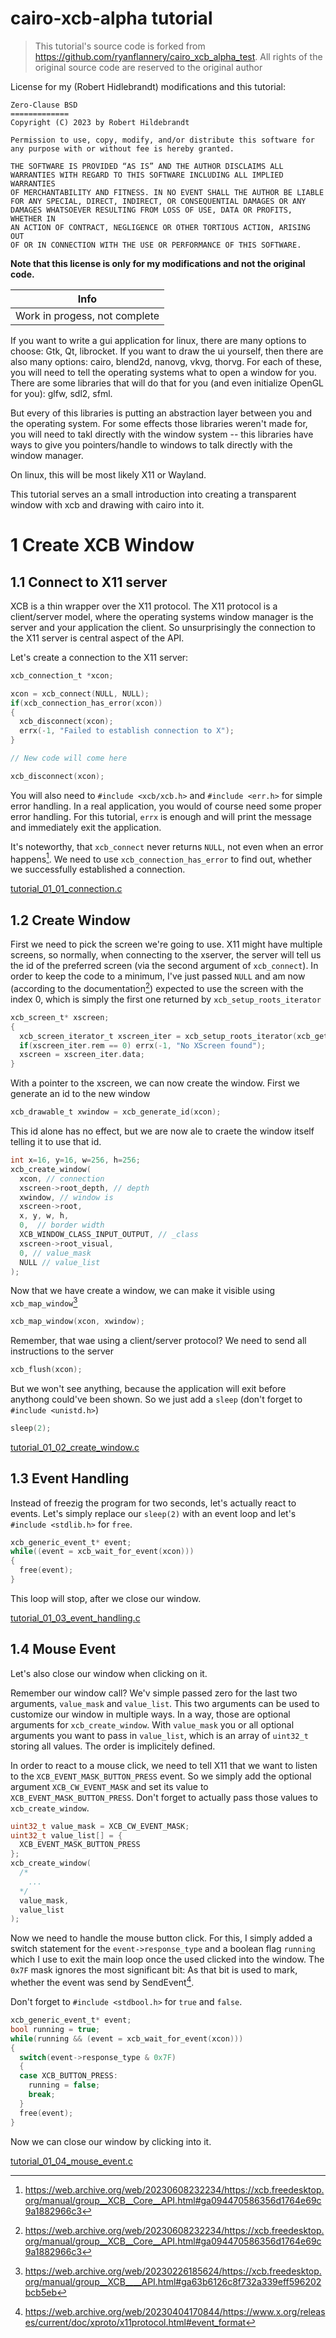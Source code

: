 # cairo-xcb-alpha tutorial

> This tutorial's source code is forked from https://github.com/ryanflannery/cairo_xcb_alpha_test.
> All rights of the original source code are reserved to the original author

License for my (Robert Hidlebrandt) modifications and this tutorial:
```
Zero-Clause BSD
=============
Copyright (C) 2023 by Robert Hildebrandt

Permission to use, copy, modify, and/or distribute this software for
any purpose with or without fee is hereby granted.

THE SOFTWARE IS PROVIDED “AS IS” AND THE AUTHOR DISCLAIMS ALL
WARRANTIES WITH REGARD TO THIS SOFTWARE INCLUDING ALL IMPLIED WARRANTIES
OF MERCHANTABILITY AND FITNESS. IN NO EVENT SHALL THE AUTHOR BE LIABLE
FOR ANY SPECIAL, DIRECT, INDIRECT, OR CONSEQUENTIAL DAMAGES OR ANY
DAMAGES WHATSOEVER RESULTING FROM LOSS OF USE, DATA OR PROFITS, WHETHER IN
AN ACTION OF CONTRACT, NEGLIGENCE OR OTHER TORTIOUS ACTION, ARISING OUT
OF OR IN CONNECTION WITH THE USE OR PERFORMANCE OF THIS SOFTWARE.
```
**Note that this license is only for my modifications and not the original code.**

| Info |
| ---  |
| Work in progess, not complete |

If you want to write a gui application for linux, there are many options to choose: Gtk, Qt, librocket.
If you want to draw the ui yourself, then there are also many options: cairo, blend2d, nanovg, vkvg, thorvg.
For each of these, you will need to tell the operating systems what to open a window for you.
There are some libraries that will do that for you (and even initialize OpenGL for you): glfw, sdl2, sfml.

But every of this libraries is putting an abstraction layer between you and the operating system.
For some effects those libraries weren't made for, you will need to takl directly with the window system -- this libraries have ways to give you pointers/handle to windows to talk directly with the window manager.

On linux, this will be most likely X11 or Wayland.

This tutorial serves an a small introduction into creating a transparent window with xcb and drawing with cairo into it.

# 1 Create XCB Window

## 1.1 Connect to X11 server

XCB is a thin wrapper over the X11 protocol.
The X11 protocol is a client/server model, where the operating systems window manager is the server and your application the client.
So unsurprisingly the connection to the X11 server is central aspect of the API.

Let's create a connection to the X11 server:

```c
xcb_connection_t *xcon;

xcon = xcb_connect(NULL, NULL);
if(xcb_connection_has_error(xcon))
{
  xcb_disconnect(xcon);
  errx(-1, "Failed to establish connection to X");
}

// New code will come here

xcb_disconnect(xcon);
```

You will also need to `#include <xcb/xcb.h>` and `#include <err.h>` for simple error handling. In a real application, you would of course need some proper error handling. For this tutorial, `errx` is enough and will print the message and immediately exit the application.

It's noteworthy, that `xcb_connect` never returns `NULL`, not even when an error happens[^xcb_connect]. We need to use `xcb_connection_has_error` to find out, whether we successfully established a connection.


[^xcb_connect]: https://web.archive.org/web/20230608232234/https://xcb.freedesktop.org/manual/group__XCB__Core__API.html#ga094470586356d1764e69c9a1882966c3

[tutorial_01_01_connection.c](tutorial_01_01_connection.c)

## 1.2 Create Window

First we need to pick the screen we're going to use. X11 might have multiple screens, so normally, when connecting to the xserver, the server will tell us the id of the preferred screen (via the second argument of `xcb_connect`).
In order to keep the code to a minimum, I've just passed `NULL` and am now (according to the documentation[^xcb_connect]) expected to use the screen with the index 0, which is simply the first one returned by `xcb_setup_roots_iterator`

```c
xcb_screen_t* xscreen;
{
  xcb_screen_iterator_t xscreen_iter = xcb_setup_roots_iterator(xcb_get_setup(xcon));
  if(xscreen_iter.rem == 0) errx(-1, "No XScreen found");
  xscreen = xscreen_iter.data;
}
```

With a pointer to the xscreen, we can now create the window. First we generate an id to the new window

```c
xcb_drawable_t xwindow = xcb_generate_id(xcon);
```

This id alone has no effect, but we are now ale to craete the window itself telling it to use that id.

```c
int x=16, y=16, w=256, h=256;
xcb_create_window(
  xcon, // connection
  xscreen->root_depth, // depth
  xwindow, // window is
  xscreen->root,
  x, y, w, h,
  0,  // border width
  XCB_WINDOW_CLASS_INPUT_OUTPUT, // _class
  xscreen->root_visual,
  0, // value_mask
  NULL // value_list
);
```

Now that we have create a window, we can make it visible using `xcb_map_window`[^xcb_map_window]

```c
xcb_map_window(xcon, xwindow);
```

Remember, that wae using a client/server protocol?
We need to send all instructions to the server

```c
xcb_flush(xcon);
```

But we won't see anything, because the application will exit before anythong could've been shown. So we just add a `sleep` (don't forget to `#include <unistd.h>`)

```c
sleep(2);
```

[tutorial_01_02_create_window.c](tutorial_01_02_create_window.c)

[^xcb_map_window]: https://web.archive.org/web/20230226185624/https://xcb.freedesktop.org/manual/group__XCB____API.html#ga63b6126c8f732a339eff596202bcb5eb

## 1.3 Event Handling

Instead of freezig the program for two seconds, let's actually react to events.
Let's simply replace our `sleep(2)` with an event loop and let's `#include <stdlib.h>` for `free`.

```c
xcb_generic_event_t* event;
while((event = xcb_wait_for_event(xcon)))
{
  free(event);
}
```

This loop will stop, after we close our window.

[tutorial_01_03_event_handling.c](tutorial_01_03_event_handling.c)

## 1.4 Mouse Event

Let's also close our window when clicking on it.

Remember our window call?
We'v simple passed zero for the last two arguments, `value_mask` and `value_list`.
This two arguments can be used to customize our window in multiple ways.
In a way, those are optional arguments for `xcb_create_window`.
With `value_mask` you or all optional arguments you want to pass in `value_list`, which is an array of `uint32_t` storing all values. The order is implicitely defined.

In order to react to a mouse click, we need to tell X11 that we want to listen to the `XCB_EVENT_MASK_BUTTON_PRESS` event. So we simply add the optional argument `XCB_CW_EVENT_MASK` and set its value to `XCB_EVENT_MASK_BUTTON_PRESS`.
Don't forget to actually pass those values to `xcb_create_window`.

```c
uint32_t value_mask = XCB_CW_EVENT_MASK;
uint32_t value_list[] = {
  XCB_EVENT_MASK_BUTTON_PRESS
};
xcb_create_window(
  /*
    ...
  */
  value_mask,
  value_list
);
```

Now we need to handle the mouse button click. For this, I simply added a switch statement for the `event->response_type` and a boolean flag `running` which I use to exit the main loop once the used clicked into the window.
The `0x7F` mask ignores the most significant bit: As that bit is used to mark, whether the event was send by SendEvent[^most_significant_bit].

Don't forget to `#include <stdbool.h>` for `true` and `false`.

```c
xcb_generic_event_t* event;
bool running = true;
while(running && (event = xcb_wait_for_event(xcon)))
{
  switch(event->response_type & 0x7F)
  {
  case XCB_BUTTON_PRESS:
    running = false;
    break;
  }
  free(event);
}
```

Now we can close our window by clicking into it.

[tutorial_01_04_mouse_event.c](tutorial_01_04_mouse_event.c)

[^most_significant_bit]: https://web.archive.org/web/20230404170844/https://www.x.org/releases/current/doc/xproto/x11protocol.html#event_format